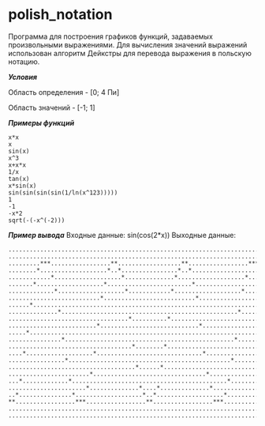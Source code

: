 # polish_notation

Программа для построения графиков функций, задаваемых произвольными выражениями. 
Для вычисления значений выражений использован алгоритм Дейкстры для перевода выражения в польскую нотацию.


***Условия***

Область определения - [0; 4 Пи]

Область значений - [-1; 1]


***Примеры функций*** 
```
x*x
x
sin(x)
x^3
x+x*x
1/x
tan(x)
x*sin(x)
sin(sin(sin(sin(1/ln(x^123)))))
1
-1
-x*2
sqrt(-(-x^(-2)))
```

***Пример вывода*** 
Входные данные: sin(cos(2*x))
Выходные данные:
```
................................................................................
................................................................................
.........***.................**..................**.................***.........
........*...................*..*................*..*...................*........
............*...................*..............*...................*............
.......*...................*........................*...................*.......
.............*...................*............*...................*.............
..........................*..........................*..........................
......*..................................................................*......
..............*..................................................*..............
..................................*..........*..................................
.........................*............................*.........................
.....*....................................................................*.....
...............*................................................*...............
...................................*........*...................................
....*...................*..............................*...................*....
................*..............................................*................
....................................*......*....................................
.......................*................................*.......................
...*.............*............................................*.............*...
......................*..............*....*..............*......................
..*...............*...................*..*...................*...............*..
**.................***.................**.................***.................**
................................................................................
................................................................................
```
